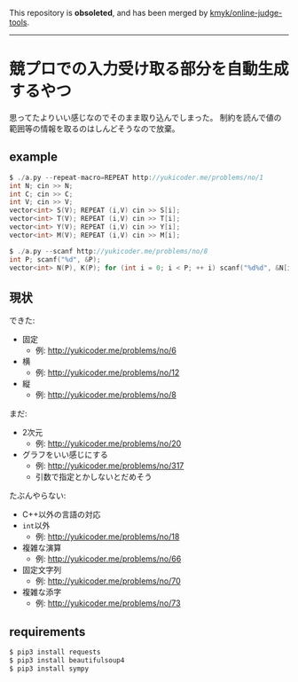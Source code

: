 This repository is **obsoleted**, and has been merged by [kmyk/online-judge-tools](https://github.com/kmyk/online-judge-tools).

---

# 競プロでの入力受け取る部分を自動生成するやつ

思ってたよりいい感じなのでそのまま取り込んでしまった。
制約を読んで値の範囲等の情報を取るのはしんどそうなので放棄。

## example

``` c
$ ./a.py --repeat-macro=REPEAT http://yukicoder.me/problems/no/1
int N; cin >> N;
int C; cin >> C;
int V; cin >> V;
vector<int> S(V); REPEAT (i,V) cin >> S[i];
vector<int> T(V); REPEAT (i,V) cin >> T[i];
vector<int> Y(V); REPEAT (i,V) cin >> Y[i];
vector<int> M(V); REPEAT (i,V) cin >> M[i];
```

``` c
$ ./a.py --scanf http://yukicoder.me/problems/no/8
int P; scanf("%d", &P);
vector<int> N(P), K(P); for (int i = 0; i < P; ++ i) scanf("%d%d", &N[i], &K[i]);
```

## 現状

できた:

-   固定
    -   例: http://yukicoder.me/problems/no/6
-   横
    -   例: http://yukicoder.me/problems/no/12
-   縦
    -   例: http://yukicoder.me/problems/no/8

まだ:

-   2次元
    -   例: http://yukicoder.me/problems/no/20
-   グラフをいい感じにする
    -   例: http://yukicoder.me/problems/no/317
    -   引数で指定とかしないとだめそう

たぶんやらない:
-   C++以外の言語の対応
-   `int`以外
    -   例: http://yukicoder.me/problems/no/18
-   複雑な演算
    -   例: http://yukicoder.me/problems/no/66
-   固定文字列
    -   例: http://yukicoder.me/problems/no/70
-   複雑な添字
    -   例: http://yukicoder.me/problems/no/73

## requirements

``` sh
$ pip3 install requests
$ pip3 install beautifulsoup4
$ pip3 install sympy
```
